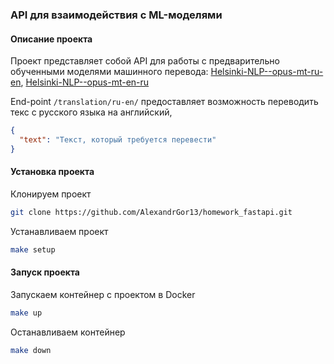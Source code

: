 ### API для взаимодействия с ML-моделями

#### Описание проекта
Проект представляет собой API для работы с предварительно обученными моделями машинного перевода: 
[Helsinki-NLP--opus-mt-ru-en](https://huggingface.co/Helsinki-NLP/opus-mt-ru-en), 
[Helsinki-NLP--opus-mt-en-ru](https://huggingface.co/Helsinki-NLP/opus-mt-en-ru)

End-point ```/translation/ru-en/``` предоставляет возможность переводить текс с русского языка на английский, 

```json
{
  "text": "Текст, который требуется перевести"
}
```

#### Установка проекта
Клонируем проект
```bash
git clone https://github.com/AlexandrGor13/homework_fastapi.git
```
Устанавливаем проект
```bash
make setup
```

#### Запуск проекта
Запускаем контейнер с проектом в Docker
```bash
make up
```

Останавливаем контейнер
```bash
make down
```